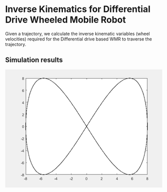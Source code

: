 # Inverse Kinematics for Differential Drive Wheeled Mobile Robot
Given a trajectory, we calculate the inverse kinematic variables (wheel velocities) required for the Differential drive based WMR to traverse the trajectory. 
## Simulation results 
![Tracking](figures/output.gif)
